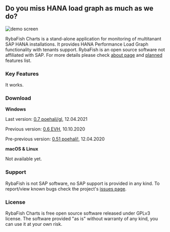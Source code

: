 ## Do you miss HANA load graph as much as we do?
![demo screen](http://rybafish.github.io/demoscreen07.png)

RybaFish Charts is a stand-alone application for monitoring of multitanant SAP HANA installations. It provides HANA Performance Load Graph functionality with tenants support. RybaFish is an open source software not affiliated with SAP. For more details please check [about page](/about) and [planned](/todo) features list.

### Key Features
It works.

### Download
**Windows**

Last version: [0.7 poehali/gl](https://github.com/rybafish/rybafish/releases/download/07/RybaFish_07poehaliGL.7z), 12.04.2021

Previous version: [0.6 EVH](https://github.com/rybafish/rybafish/releases/download/06/RybaFish06evh.7z), 10.10.2020

Pre-previous version: [0.51 poehali!](https://github.com/rybafish/rybafish/releases/download/v051/RybaFish051poehali.7z), 12.04.2020

**macOS & Linux**

Not available yet.

### Support
RybaFish is not SAP software, no SAP support is provided in any kind. To report/view known bugs check the project's [issues page](https://github.com/rybafish/rybafish/issues).

### License
RybaFish Charts is free open source software released under GPLv3 license. The software provided "as is" without warranty of any kind, you can use it at your own risk.
